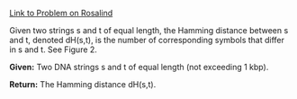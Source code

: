 [Link to Problem on Rosalind](http://rosalind.info/problems/hamm/)

Given two strings s and t of equal length, the Hamming distance between s and t, denoted dH(s,t), is the number of corresponding symbols that differ in s and t. See Figure 2.

**Given:** Two DNA strings s and t of equal length (not exceeding 1 kbp).

**Return:** The Hamming distance dH(s,t).


